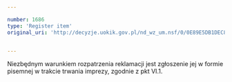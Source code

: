 ```yaml
---

number: 1686
type: 'Register item'
original_uri: 'http://decyzje.uokik.gov.pl/nd_wz_um.nsf/0/0E89E5DB1DEC844AC125763F00318D7F?OpenDocument'


---
```


Niezbędnym warunkiem rozpatrzenia reklamacji jest zgłoszenie jej w formie pisemnej w trakcie trwania imprezy, zgodnie z pkt VI.1.
